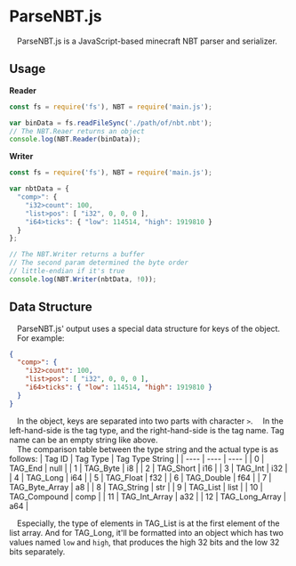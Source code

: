 # ParseNBT.js
&emsp;ParseNBT.js is a JavaScript-based minecraft NBT parser and serializer.
## Usage
**Reader**
```js
const fs = require('fs'), NBT = require('main.js');

var binData = fs.readFileSync('./path/of/nbt.nbt');
// The NBT.Reaer returns an object
console.log(NBT.Reader(binData));
```
**Writer**
```js
const fs = require('fs'), NBT = require('main.js');

var nbtData = {
  "comp>": {
    "i32>count": 100,
    "list>pos": [ "i32", 0, 0, 0 ],
    "i64>ticks": { "low": 114514, "high": 1919810 }
  }
};

// The NBT.Writer returns a buffer
// The second param determined the byte order
// little-endian if it's true
console.log(NBT.Writer(nbtData, !0));
```

## Data Structure
&emsp;ParseNBT.js' output uses a special data structure for keys of the object.  
&emsp;For example:
```json
{
  "comp>": {
    "i32>count": 100,
    "list>pos": [ "i32", 0, 0, 0 ],
    "i64>ticks": { "low": 114514, "high": 1919810 }
  }
}
```
&emsp;In the object, keys are separated into two parts with character ```>```.
&emsp;In the left-hand-side is the tag type, and the right-hand-side is the tag name.
Tag name can be an empty string like above.  
&emsp;The comparison table between the type string and the actual type is as follows:
| Tag ID | Tag Type | Tag Type String |
|  ----  | ---- | ---- |
| 0  | TAG_End | null |
| 1  | TAG_Byte | i8 |
| 2  | TAG_Short | i16 |
| 3  | TAG_Int | i32 |
| 4  | TAG_Long | i64 |
| 5  | TAG_Float | f32 |
| 6  | TAG_Double | f64 |
| 7  | TAG_Byte_Array | a8 |
| 8  | TAG_String | str |
| 9  | TAG_List | list |
| 10 | TAG_Compound | comp |
| 11 | TAG_Int_Array | a32 |
| 12 | TAG_Long_Array | a64 |

&emsp;Especially, the type of elements in TAG_List is at the first element of the list array.
And for TAG_Long, it'll be formatted into an object which has two values named ```low``` and ```high```, 
that produces the high 32 bits and the low 32 bits separately.
